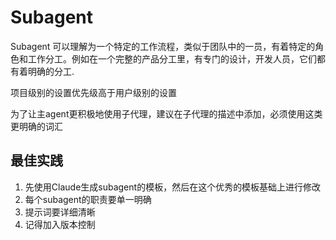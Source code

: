 # Subagent

Subagent 可以理解为一个特定的工作流程，类似于团队中的一员，有着特定的角色和工作分工。例如在一个完整的产品分工里，有专门的设计，开发人员，它们都有着明确的分工.

项目级别的设置优先级高于用户级别的设置

为了让主agent更积极地使用子代理，建议在子代理的描述中添加，必须使用这类更明确的词汇

## 最佳实践

1. 先使用Claude生成subagent的模板，然后在这个优秀的模板基础上进行修改
2. 每个subagent的职责要单一明确
3. 提示词要详细清晰
4. 记得加入版本控制
